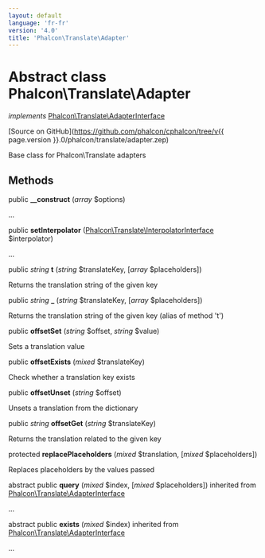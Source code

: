 ```yaml
---
layout: default
language: 'fr-fr'
version: '4.0'
title: 'Phalcon\Translate\Adapter'
---
```

# Abstract class **Phalcon\Translate\Adapter**

*implements* [Phalcon\Translate\AdapterInterface](Phalcon_Translate_AdapterInterface)

[Source on GitHub](https://github.com/phalcon/cphalcon/tree/v{{ page.version }}.0/phalcon/translate/adapter.zep)

Base class for Phalcon\Translate adapters

## Methods

public **__construct** (*array* $options)

...

public **setInterpolator** ([Phalcon\Translate\InterpolatorInterface](Phalcon_Translate_InterpolatorInterface) $interpolator)

...

public *string* **t** (*string* $translateKey, [*array* $placeholders])

Returns the translation string of the given key

public *string* **_** (*string* $translateKey, [*array* $placeholders])

Returns the translation string of the given key (alias of method 't')

public **offsetSet** (*string* $offset, *string* $value)

Sets a translation value

public **offsetExists** (*mixed* $translateKey)

Check whether a translation key exists

public **offsetUnset** (*string* $offset)

Unsets a translation from the dictionary

public *string* **offsetGet** (*string* $translateKey)

Returns the translation related to the given key

protected **replacePlaceholders** (*mixed* $translation, [*mixed* $placeholders])

Replaces placeholders by the values passed

abstract public **query** (*mixed* $index, [*mixed* $placeholders]) inherited from [Phalcon\Translate\AdapterInterface](Phalcon_Translate_AdapterInterface)

...

abstract public **exists** (*mixed* $index) inherited from [Phalcon\Translate\AdapterInterface](Phalcon_Translate_AdapterInterface)

...